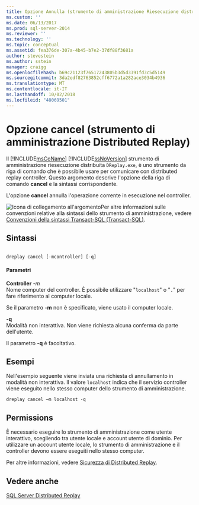 ```yaml
---
title: Opzione Annulla (strumento di amministrazione Riesecuzione distribuita) | Microsoft Docs
ms.custom: ''
ms.date: 06/13/2017
ms.prod: sql-server-2014
ms.reviewer: ''
ms.technology: ''
ms.topic: conceptual
ms.assetid: fea376de-307a-4b45-b7e2-37df88f3681a
author: stevestein
ms.author: sstein
manager: craigg
ms.openlocfilehash: b69c21123f76517243805b3d5d3391fd3c5d5149
ms.sourcegitcommit: 3da2edf82763852cff6772a1a282ace3034b4936
ms.translationtype: MT
ms.contentlocale: it-IT
ms.lasthandoff: 10/02/2018
ms.locfileid: "48069501"
---
```

# <a name="cancel-option-distributed-replay-administration-tool"></a>Opzione cancel (strumento di amministrazione Distributed Replay)
  Il [!INCLUDE[msCoName](../../includes/msconame-md.md)] [!INCLUDE[ssNoVersion](../../includes/ssnoversion-md.md)] strumento di amministrazione riesecuzione distribuita `DReplay.exe`, è uno strumento da riga di comando che è possibile usare per comunicare con distributed replay controller. Questo argomento descrive l'opzione della riga di comando **cancel** e la sintassi corrispondente.  
  
 L'opzione **cancel** annulla l'operazione corrente in esecuzione nel controller.  
  
 ![Icona di collegamento all'argomento](../../database-engine/media/topic-link.gif "Icona di collegamento all'argomento")Per altre informazioni sulle convenzioni relative alla sintassi dello strumento di amministrazione, vedere [Convenzioni della sintassi Transact-SQL &#40;Transact-SQL&#41;](/sql/t-sql/language-elements/transact-sql-syntax-conventions-transact-sql).  
  
## <a name="syntax"></a>Sintassi  
  
```  
  
dreplay cancel [-mcontroller] [-q]   
```  
  
#### <a name="parameters"></a>Parametri  
 **Controller** *-m*  
 Nome computer del controller. È possibile utilizzare "`localhost`" o "`.`" per fare riferimento al computer locale.  
  
 Se il parametro **-m** non è specificato, viene usato il computer locale.  
  
 **-q**  
 Modalità non interattiva. Non viene richiesta alcuna conferma da parte dell'utente.  
  
 Il parametro **-q** è facoltativo.  
  
## <a name="examples"></a>Esempi  
 Nell'esempio seguente viene inviata una richiesta di annullamento in modalità non interattiva. Il valore `localhost` indica che il servizio controller viene eseguito nello stesso computer dello strumento di amministrazione.  
  
```  
dreplay cancel –m localhost -q  
```  
  
## <a name="permissions"></a>Permissions  
 È necessario eseguire lo strumento di amministrazione come utente interattivo, scegliendo tra utente locale e account utente di dominio. Per utilizzare un account utente locale, lo strumento di amministrazione e il controller devono essere eseguiti nello stesso computer.  
  
 Per altre informazioni, vedere [Sicurezza di Distributed Replay](distributed-replay-security.md).  
  
## <a name="see-also"></a>Vedere anche  
 [SQL Server Distributed Replay](sql-server-distributed-replay.md)  
  
  
